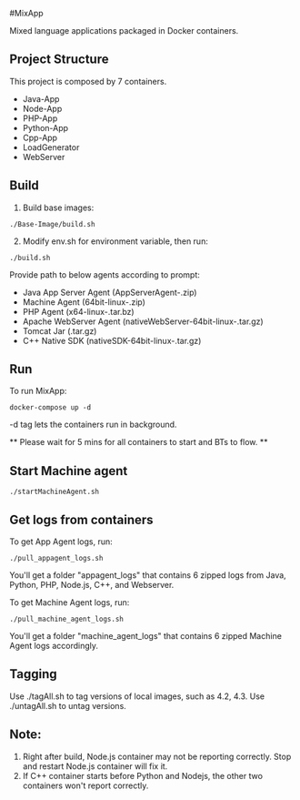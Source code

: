 #MixApp

Mixed language applications packaged in Docker containers. 

## Project Structure
This project is composed by 7 containers.
- Java-App
- Node-App
- PHP-App
- Python-App
- Cpp-App
- LoadGenerator
- WebServer

## Build

1. Build base images:
```
./Base-Image/build.sh
```

2. Modify env.sh for environment variable, then run:

```
./build.sh
```
Provide path to below agents according to prompt:
- Java App Server Agent (AppServerAgent-<ver>.zip)
- Machine Agent (64bit-linux-<ver>.zip)
- PHP Agent (x64-linux-<ver>.tar.bz)
- Apache WebServer Agent (nativeWebServer-64bit-linux-<ver>.tar.gz)
- Tomcat Jar (.tar.gz)
- C++ Native SDK (nativeSDK-64bit-linux-<ver>.tar.gz)

## Run

To run MixApp:
```
docker-compose up -d
```
-d tag lets the containers run in background.

** Please wait for 5 mins for all containers to start and BTs to flow. **

## Start Machine agent
```
./startMachineAgent.sh
```
## Get logs from containers

To get App Agent logs, run:
```
./pull_appagent_logs.sh
```
You'll get a folder "appagent_logs" that contains 6 zipped logs from Java, Python, PHP, Node.js, C++, and Webserver.

To get Machine Agent logs, run:
```
./pull_machine_agent_logs.sh
```
You'll get a folder "machine_agent_logs" that contains 6 zipped Machine Agent logs accordingly.

## Tagging

Use ./tagAll.sh to tag versions of local images, such as 4.2, 4.3.
Use ./untagAll.sh to untag versions.

## Note:
1. Right after build, Node.js container may not be reporting correctly. Stop and restart Node.js container will fix it.
2. If C++ container starts before Python and Nodejs, the other two containers won't report correctly. 